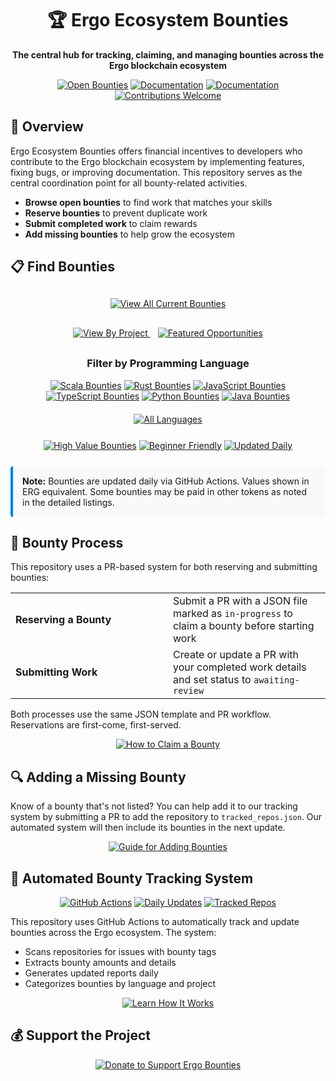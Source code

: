 <div align="center">
  <h1>🏆 Ergo Ecosystem Bounties</h1>
  <p><strong>The central hub for tracking, claiming, and managing bounties across the Ergo blockchain ecosystem</strong></p>
  <p>
    <a href="/bounties/all.md"><img src="https://img.shields.io/badge/Open%20Bounties-100+-brightgreen" alt="Open Bounties"></a>
    <a href="/docs/submission-guide.md"><img src="https://img.shields.io/badge/Documentation-Claim%20Bounty%20Guide-blue" alt="Documentation"></a>
    <a href="/docs/add-missing-bounty-guide.md"><img src="https://img.shields.io/badge/Documentation-Add%20Missing%20Bounty-blue" alt="Documentation"></a>
    <a href="CONTRIBUTING.md"><img src="https://img.shields.io/badge/Contributions-Welcome-orange" alt="Contributions Welcome"></a>
  </p>
</div>

## 🌟 Overview

Ergo Ecosystem Bounties offers financial incentives to developers who contribute to the Ergo blockchain ecosystem by implementing features, fixing bugs, or improving documentation. This repository serves as the central coordination point for all bounty-related activities.

- **Browse open bounties** to find work that matches your skills
- **Reserve bounties** to prevent duplicate work
- **Submit completed work** to claim rewards
- **Add missing bounties** to help grow the ecosystem

## 📋 Find Bounties

<div align="center">
  <div style="margin: 30px 0;">
    <a href="/bounties/all.md">
      <img src="https://img.shields.io/badge/View%20All%20Current%20Bounties-→-success?style=for-the-badge" alt="View All Current Bounties">
    </a>
  </div>
  
  <div style="margin-bottom: 30px;">
    <a href="/bounties/all.md#summary">
      <img src="https://img.shields.io/badge/By%20Project-→-orange?style=for-the-badge" alt="View By Project">
    </a>
    &nbsp;&nbsp;
    <a href="/bounties/all.md#detailed-bounties">
      <img src="https://img.shields.io/badge/Featured%20Opportunities-→-yellow?style=for-the-badge" alt="Featured Opportunities">
    </a>
  </div>
  
  <div style="margin-bottom: 20px;">
    <h3>Filter by Programming Language</h3>
    <div style="margin: 15px 0;">
      <a href="/bounties/by_language/scala.md"><img src="https://img.shields.io/badge/Scala-42%20Bounties-DC322F" alt="Scala Bounties"></a>
      <a href="/bounties/by_language/rust.md"><img src="https://img.shields.io/badge/Rust-28%20Bounties-B7410E" alt="Rust Bounties"></a>
      <a href="/bounties/by_language/javascript.md"><img src="https://img.shields.io/badge/JavaScript-15%20Bounties-F7DF1E" alt="JavaScript Bounties"></a>
      <a href="/bounties/by_language/typescript.md"><img src="https://img.shields.io/badge/TypeScript-8%20Bounties-3178C6" alt="TypeScript Bounties"></a>
      <a href="/bounties/by_language/python.md"><img src="https://img.shields.io/badge/Python-5%20Bounties-3776AB" alt="Python Bounties"></a>
      <a href="/bounties/by_language/java.md"><img src="https://img.shields.io/badge/Java-2%20Bounties-007396" alt="Java Bounties"></a>
    </div>
  </div>
  
  <div style="margin-top: 10px;">
    <a href="/bounties/by_language/">
      <img src="https://img.shields.io/badge/All%20Languages-→-purple?style=for-the-badge" alt="All Languages">
    </a>
  </div>
  
  <div style="margin: 25px 0;">
    <a href="/bounties/all.md"><img src="https://img.shields.io/badge/High%20Value-10+%20Bounties%20Over%201000%20ERG-gold" alt="High Value Bounties"></a>
    <a href="/bounties/all.md"><img src="https://img.shields.io/badge/Beginner%20Friendly-15+%20Bounties-success" alt="Beginner Friendly"></a>
    <a href="/bounties/all.md"><img src="https://img.shields.io/badge/Updated%20Daily-Automated-informational" alt="Updated Daily"></a>
  </div>
</div>

<div class="note" style="background-color: #f8f9fa; border-left: 4px solid #007bff; padding: 15px; margin: 20px 0; border-radius: 4px;">
  <strong>Note:</strong> Bounties are updated daily via GitHub Actions. Values shown in ERG equivalent. Some bounties may be paid in other tokens as noted in the detailed listings.
</div>

## 🚀 Bounty Process

This repository uses a PR-based system for both reserving and submitting bounties:

<table>
  <tr>
    <td width="50%"><strong>Reserving a Bounty</strong></td>
    <td>Submit a PR with a JSON file marked as <code>in-progress</code> to claim a bounty before starting work</td>
  </tr>
  <tr>
    <td><strong>Submitting Work</strong></td>
    <td>Create or update a PR with your completed work details and set status to <code>awaiting-review</code></td>
  </tr>
</table>

Both processes use the same JSON template and PR workflow. Reservations are first-come, first-served.

<div align="center">
  <p>
    <a href="/docs/submission-guide.md"><img src="https://img.shields.io/badge/📝%20How%20to%20Claim%20a%20Bounty-→-blue?style=for-the-badge" alt="How to Claim a Bounty"></a>
  </p>
</div>

## 🔍 Adding a Missing Bounty

Know of a bounty that's not listed? You can help add it to our tracking system by submitting a PR to add the repository to `tracked_repos.json`. Our automated system will then include its bounties in the next update.

<div align="center">
  <p>
    <a href="/docs/add-missing-bounty-guide.md"><img src="https://img.shields.io/badge/📝%20Guide%20for%20Adding%20Bounties-→-blue?style=for-the-badge" alt="Guide for Adding Bounties"></a>
  </p>
</div>

## 🤖 Automated Bounty Tracking System

<div align="center">
  <p>
    <a href="/docs/how-it-works.md"><img src="https://img.shields.io/badge/GitHub%20Actions-Powered-2088FF" alt="GitHub Actions"></a>
    <a href="/docs/how-it-works.md"><img src="https://img.shields.io/badge/Daily%20Updates-Midnight%20UTC-blueviolet" alt="Daily Updates"></a>
    <a href="/tracked_repos.json"><img src="https://img.shields.io/badge/Tracked%20Repos-25+-yellow" alt="Tracked Repos"></a>
  </p>
</div>

This repository uses GitHub Actions to automatically track and update bounties across the Ergo ecosystem. The system:

- Scans repositories for issues with bounty tags
- Extracts bounty amounts and details
- Generates updated reports daily
- Categorizes bounties by language and project

<div align="center">
  <p>
    <a href="/docs/how-it-works.md"><img src="https://img.shields.io/badge/🔧%20Learn%20How%20It%20Works-→-blue?style=for-the-badge" alt="Learn How It Works"></a>
  </p>
</div>


## 💰 Support the Project

<div align="center">
  <p>
    <a href="/docs/how-it-works.md#donations">
      <img src="https://img.shields.io/badge/Donate%20to%20Support%20Ergo%20Bounties-→-ff69b4?style=for-the-badge" alt="Donate to Support Ergo Bounties">
    </a>
  </p>
</div>
